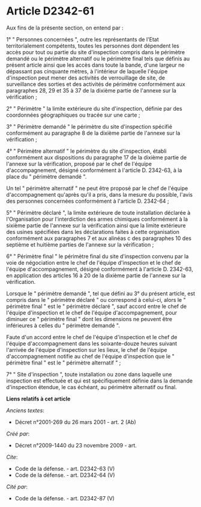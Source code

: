 # Article D2342-61

Aux fins de la présente section, on entend par : 

1° " Personnes concernées ", outre les représentants de l'Etat territorialement compétents, toutes les personnes dont
dépendent les accès pour tout ou partie du site d'inspection compris dans le périmètre demandé ou le périmètre alternatif ou
le périmètre final tels que définis au présent article ainsi que les accès dans toute la bande, d'une largeur ne dépassant
pas cinquante mètres, à l'intérieur de laquelle l'équipe d'inspection peut mener des activités de verrouillage de site, de
surveillance des sorties et des activités de périmètre conformément aux paragraphes 28, 29 et 35 à 37 de la dixième partie de
l'annexe sur la vérification ; 

2° " Périmètre " la limite extérieure du site d'inspection, définie par des coordonnées géographiques ou tracée sur une
carte ; 

3° " Périmètre demandé " le périmètre du site d'inspection spécifié conformément au paragraphe 8 de la dixième partie de
l'annexe sur la vérification ; 

4° " Périmètre alternatif " le périmètre du site d'inspection, établi conformément aux dispositions du paragraphe 17 de la
dixième partie de l'annexe sur la vérification, proposé par le chef de l'équipe d'accompagnement, désigné conformément à
l'article D. 2342-63, à la place du " périmètre demandé ". 

Un tel " périmètre alternatif " ne peut être proposé par le chef de l'équipe d'accompagnement qu'après qu'il a pris, dans la
mesure du possible, l'avis des personnes concernées conformément à l'article D. 2342-64 ; 

5° " Périmètre déclaré ", la limite extérieure de toute installation déclarée à l'Organisation pour l'interdiction des armes
chimiques conformément à la sixième partie de l'annexe sur la vérification ainsi que la limite extérieure des usines
spécifiées dans les déclarations faites à cette organisation conformément aux paragraphes 7 et aux alinéas c des paragraphes
10 des septième et huitième parties de l'annexe sur la vérification ; 

6° " Périmètre final " le périmètre final du site d'inspection convenu par la voie de négociation entre le chef de l'équipe
d'inspection et le chef de l'équipe d'accompagnement, désigné conformément à l'article D. 2342-63, en application des
articles 16 à 20 de la dixième partie de l'annexe sur la vérification. 

Lorsque le " périmètre demandé ", tel que défini au 3° du présent article, est compris dans le " périmètre déclaré " ou
correspond à celui-ci, alors le " périmètre final " est le " périmètre déclaré ", sauf accord entre le chef de l'équipe
d'inspection et le chef de l'équipe d'accompagnement, pour diminuer ce " périmètre final " dont les dimensions ne peuvent
être inférieures à celles du " périmètre demandé ". 

Faute d'un accord entre le chef de l'équipe d'inspection et le chef de l'équipe d'accompagnement dans les soixante-douze
heures suivant l'arrivée de l'équipe d'inspection sur les lieux, le chef de l'équipe d'accompagnement notifie au chef de
l'équipe d'inspection que le " périmètre final " est le " périmètre alternatif " ; 

7° " Site d'inspection ", toute installation ou zone dans laquelle une inspection est effectuée et qui est spécifiquement
définie dans la demande d'inspection étendue, le cas échéant, au périmètre alternatif ou final.

**Liens relatifs à cet article**

_Anciens textes_:

  - Décret n°2001-269 du 26 mars 2001 - art. 2 (Ab)

_Créé par_:

  - Décret n°2009-1440 du 23 novembre 2009 - art.

_Cite_:

  - Code de la défense. - art. D2342-63 (V)
  - Code de la défense. - art. D2342-64 (V)

_Cité par_:

  - Code de la défense. - art. D2342-87 (V)
